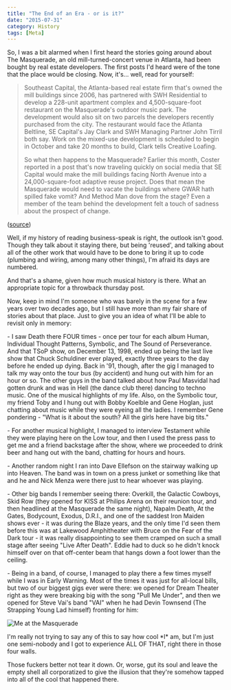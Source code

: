 ```yaml
---
title: "The End of an Era - or is it?"
date: "2015-07-31"
category: History
tags: [Meta]
---
```


So, I was a bit alarmed when I first heard the stories going around about The Masquerade, an old mill-turned-concert venue in Atlanta, had been bought by real estate developers. The first posts I'd heard were of the tone that the place would be closing. Now, it's... well, read for yourself:

> Southeast Capital, the Atlanta-based real estate firm that's owned the mill buildings since 2006, has partnered with SWH Residential to develop a 228-unit apartment complex and 4,500-square-foot restaurant on the Masquerade's outdoor music park. The development would also sit on two parcels the developers recently purchased from the city. The restaurant would face the Atlanta Beltline, SE Capital's Jay Clark and SWH Managing Partner John Tirril both say. Work on the mixed-use development is scheduled to begin in October and take 20 months to build, Clark tells Creative Loafing.
> 
> So what then happens to the Masquerade? Earlier this month, Coster reported in a post that's now traveling quickly on social media that SE Capital would make the mill buildings facing North Avenue into a 24,000-square-foot adaptive reuse project. Does that mean the Masquerade would need to vacate the buildings where GWAR hath spilled fake vomit? And Method Man dove from the stage? Even a member of the team behind the development felt a touch of sadness about the prospect of change.

([source](http://clatl.com/freshloaf/archives/2015/07/27/is-the-end-nigh-for-masquerades-long-run-on-north-avenue))

Well, if my history of reading business-speak is right, the outlook isn't good. Though they talk about it staying there, but being 'reused', and talking about all of the other work that would have to be done to bring it up to code (plumbing and wiring, among many other things), I'm afraid its days are numbered.

And that's a shame, given how much musical history is there. What an appropriate topic for a throwback thursday post.

Now, keep in mind I'm someone who was barely in the scene for a few years over two decades ago, but I still have more than my fair share of stories about that place. Just to give you an idea of what I'll be able to revisit only in memory:

\- I saw Death there FOUR times - once per tour for each album Human, Individual Thought Patterns, Symbolic, and The Sound of Perseverance. And that TSoP show, on December 13, 1998, ended up being the last live show that Chuck Schuldiner ever played, exactly three years to the day before he ended up dying. Back in '91, though, after the gig I managed to talk my way onto the tour bus (by accident) and hung out with him for an hour or so. The other guys in the band talked about how Paul Masvidal had gotten drunk and was in Hell (the dance club there) dancing to techno music. One of the musical highlights of my life. Also, on the Symbolic tour, my friend Toby and I hung out with Bobby Koelble and Gene Hoglan, just chatting about music while they were eyeing all the ladies. I remember Gene pondering - "What is it about the south? All the girls here have big tits."

\- For another musical highlight, I managed to interview Testament while they were playing here on the Low tour, and then I used the press pass to get me and a friend backstage after the show, where we proceeded to drink beer and hang out with the band, chatting for hours and hours.

\- Another random night I ran into Dave Ellefson on the stairway walking up into Heaven. The band was in town on a press junket or something like that and he and Nick Menza were there just to hear whoever was playing.

\- Other big bands I remember seeing there: Overkill, the Galactic Cowboys, Skid Row (they opened for KISS at Philips Arena on their reunion tour, and then headlined at the Masquerade the same night), Napalm Death, At the Gates, Bodycount, Exodus, D.R.I., and one of the saddest Iron Maiden shows ever - it was during the Blaze years, and the only time I'd seen them before this was at Lakewood Amphitheater with Bruce on the Fear of the Dark tour - it was really disappointing to see them cramped on such a small stage after seeing "Live After Death". Eddie had to duck so he didn't knock himself over on that off-center beam that hangs down a foot lower than the ceiling.

\- Being in a band, of course, I managed to play there a few times myself while I was in Early Warning. Most of the times it was just for all-local bills, but two of our biggest gigs ever were there: we opened for Dream Theater right as they were breaking big with the song "Pull Me Under", and then we opened for Steve Vai's band "VAI" when he had Devin Townsend (The Strapping Young Lad himself) fronting for him:

![Me at the Masquerade]({{site.imgpath}}mm-for-web.jpg)

I'm really not trying to say any of this to say how cool \*I\* am, but I'm just one semi-nobody and I got to experience ALL OF THAT, right there in those four walls.

Those fuckers better not tear it down. Or, worse, gut its soul and leave the empty shell all corporatized to give the illusion that they're somehow tapped into all of the cool that happened there.
